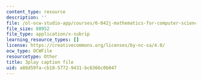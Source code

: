 ```yaml
---
content_type: resource
description: ''
file: /ol-ocw-studio-app/courses/6-042j-mathematics-for-computer-science-fall-2010/a88d59facb1857729431bc6366c0b047_09yIb3VHhMI.vtt
file_size: 88952
file_type: application/x-subrip
learning_resource_types: []
license: https://creativecommons.org/licenses/by-nc-sa/4.0/
ocw_type: OCWFile
resourcetype: Other
title: 3play caption file
uid: a88d59fa-cb18-5772-9431-bc6366c0b047
---
```

